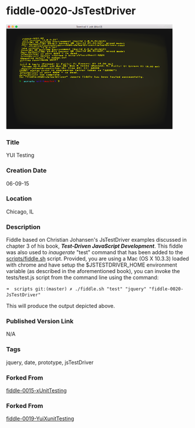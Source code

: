 fiddle-0020-JsTestDriver
======

![Screenshot](screenshot.png)


### Title

YUI Testing


### Creation Date

06-09-15


### Location

Chicago, IL


### Description

Fiddle based on Christian Johansen's JsTestDriver examples discussed in chapter 3 of his book, <i><b>Test-Driven JavaScript Development</b></i>.
This fiddle was also used to _inaugerate_ "test" command that has been added to the [scripts/fiddle.sh](scripts/fiddle.sh) script.  Provided, you
are using a Mac (OS X 10.3.3) loaded with chrome and have setup the $JSTESTDRIVER_HOME environment variable (as described in the aforementioned book),
you can invoke the tests/test.js script from the command line using the command:

    ➜  scripts git:(master) ✗ ./fiddle.sh "test" "jquery" "fiddle-0020-JsTestDriver"

This will produce the output depicted above.


### Published Version Link

N/A


### Tags

jquery, date, prototype, jsTestDriver


### Forked From

[fiddle-0015-xUnitTesting](../fiddle-0015-xUnitTesting)


### Forked From

[fiddle-0019-YuiXunitTesting](../fiddle-0019-YuiXunitTesting)
